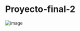 # Proyecto-final-2
![image](https://github.com/JavierLutin03/Proyecto-final-2/assets/143854152/940912d9-c1e8-4275-8090-35fd60b441d3)
